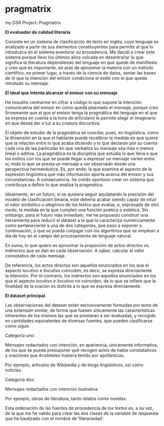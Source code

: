 # pragmatrix
my DSR Project: Pragmatrix

**El evaluador de calidad literaria**

Consiste en un sistema de clasificación de texto en inglés, cuyo lenguaje es analizado a partir de sus elementos constituyentes para permitir al que lo introduzca en el sistema aventurar su procedencia. Me decidí a crear este sistema porque llevo los últimos años volcada en desentrañar lo que significa la literatura dependiendo del lenguaje en que quede de manifiesto y creo que es importante, en aras de aproximar la materia con un método científico, en primer lugar, a través de la ciencia de datos, sentar las bases de lo que la intención del emisor condiciona el estilo con el que queda retratado su mensaje. 


**El ideal que intenta alcanzar el emisor con su mensaje**

He resuelto centrarme en cifrar a código lo que supone la intención comunicativa del emisor en cómo queda plasmado el mensaje, porque creo firmemente que el que el emisor tenga la pragmática del lenguaje en el que se expresa en cuenta a la hora de articularlo le permite elegir el imaginario en que desea dar a luz a su criatura discursiva. 

El objeto de estudio de la pragmática se concibe, pues, en lingüística, como la dimensión en la que el hablante puede recalibrar la medida en que quiere que la relación entre lo que acaba diciendo y lo que declaran por su cuenta cada una de las partículas en que verbaliza su mensaje sea más o menos lineal o aditiva. La pragmática es la disciplina que estudia lo que lleva a que los estilos con los que se puede llegar a expresar un mensaje varíen entre sí; mide lo que se presta un mensaje a ser observado desde una perspectiva hermenéutica. Es, por ende, la que examina el aspecto de la expresión lingüística que más información aporta acerca del emisor y sus circunstancias. A consecuencia, he creído oportuno crear un sistema que contribuya a definir lo que analiza la pragmática. 

Idealmente, en un futuro, si se quisiera seguir aquilatando la precisión del modelo de clasificación binaria, este debería acabar siendo capaz de intuir el valor simbólico o alegórico de los textos que evalúe, o, expresado de otro modo, la medida en la que cumplen una función poética o estética. Sin embargo, para el futuro más inmediato, me he propuesto construir una herramienta para reducir el dataset a lo que lo caracteriza numéricamente como perteneciente a una de dos categorías, que paso a exponer a continuación, y que se pueda conjugar con los algoritmos que se emplean a día de hoy en el campo del procesamiento de lenguaje natural.

En suma, lo que quiero es aproximar la proporción de actos directos vs. indirectos que se dan en cada observación. A saber, calcular el valor connotativo de cada mensaje.

De referencia, los actos directos son aquellos enunciados en los que el aspecto locutivo e ilocutivo coinciden, es decir, se expresa directamente la intención. Por el contrario, los indirectos son aquellos enunciados en los que el aspecto locutivo e ilocutivo no coinciden, de lo que se infiere que la finalidad de la oración es distinta a lo que se expresa directamente.


**El dataset principal**

Las observaciones del dataset están exclusivamente formadas por texto de una extensión similar, de forma que fuesen únicamente las características inherentes de los mismos las que se prestaran a ser evaluadas, y recogido en cantidades equivalentes de diversas fuentes, que pueden clasificarse como sigue. 


Categoría uno:

Mensajes redactados con intención, en apariencia, únicamente informativa, de los que se pueda presuponer que recogen actos de habla constatativos  y oraciones que Aristóteles hubiera tenido por apofánticas.

Por ejemplo, artículos de Wikipedia y de blogs lingüísticos, así como noticias.


Categoría dos: 

Mensajes redactados con intención ilustrativa

Por ejemplo, obras de literatura, tanto relatos como novelas. 


Esta ordenación de las fuentes de procedencia de los textos es, a su vez, de la que me he valido para crear las dos clases de la variable de respuesta que he bautizado con el nombre de ‘literariedad’. 

